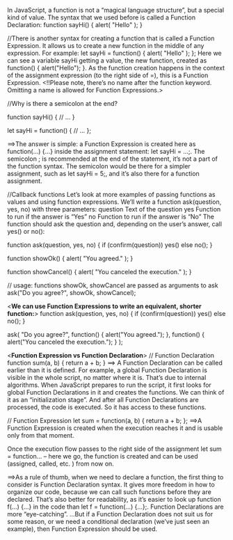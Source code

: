 In JavaScript, a function is not a “magical language structure”, but a special kind of value.
The syntax that we used before is called a Function Declaration:
          function sayHi() {
               alert( "Hello" );
           }

//There is another syntax for creating a function that is called a Function Expression.
It allows us to create a new function in the middle of any expression.
For example:
            let sayHi = function() {
                alert( "Hello" );
            };
Here we can see a variable sayHi getting a value, the new function, created as function() { alert("Hello"); }.
As the function creation happens in the context of the assignment expression (to the right side of =), this is a Function Expression.
<!!Please note, there’s no name after the function keyword. Omitting a name is allowed for Function Expressions.>

//Why is there a semicolon at the end?

function sayHi() {
  // ...
}

let sayHi = function() {
  // ...
};

==>The answer is simple: a Function Expression is created here as function(…) {…} inside the assignment statement: let sayHi = …;. The semicolon ; is recommended at the end of the statement, it’s not a part of the function syntax.
The semicolon would be there for a simpler assignment, such as let sayHi = 5;, and it’s also there for a function assignment.

//Callback functions
Let’s look at more examples of passing functions as values and using function expressions.
We’ll write a function ask(question, yes, no) with three parameters:
question
Text of the question
yes
Function to run if the answer is “Yes”
no
Function to run if the answer is “No”
The function should ask the question and, depending on the user’s answer, call yes() or no():

function ask(question, yes, no) {
  if (confirm(question)) yes()
  else no();
}

function showOk() {
  alert( "You agreed." );
}

function showCancel() {
  alert( "You canceled the execution." );
}

// usage: functions showOk, showCancel are passed as arguments to ask
ask("Do you agree?", showOk, showCancel);

<**We can use Function Expressions to write an equivalent, shorter function:**>
function ask(question, yes, no) {
  if (confirm(question)) yes()
  else no();
}

ask(
  "Do you agree?",
  function() { alert("You agreed."); },
  function() { alert("You canceled the execution."); }
);

<**Function Expression vs Function Declaration**>
// Function Declaration
function sum(a, b) {
  return a + b;
}
==> A Function Declaration can be called earlier than it is defined.
For example, a global Function Declaration is visible in the whole script, no matter where it is.
That’s due to internal algorithms. When JavaScript prepares to run the script, it first looks for global Function Declarations in it and creates the functions. We can think of it as an “initialization stage”.
And after all Function Declarations are processed, the code is executed. So it has access to these functions.

// Function Expression
let sum = function(a, b) {
  return a + b;
};
==>A Function Expression is created when the execution reaches it and is usable only from that moment.

Once the execution flow passes to the right side of the assignment let sum = function… – here we go, the function is created and can be used (assigned, called, etc. ) from now on.

<!--When to choose Function Declaration versus Function Expression?-->
==>As a rule of thumb, when we need to declare a function, the first thing to consider is Function Declaration syntax. It gives more freedom in how to organize our code, because we can call such functions before they are declared.
That’s also better for readability, as it’s easier to look up function f(…) {…} in the code than let f = function(…) {…};. Function Declarations are more “eye-catching”.
…But if a Function Declaration does not suit us for some reason, or we need a conditional declaration (we’ve just seen an example), then Function Expression should be used.
